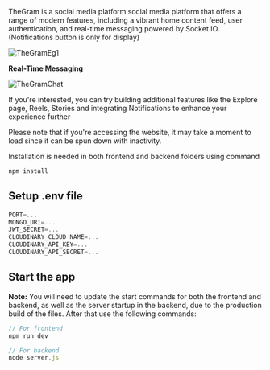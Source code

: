 

TheGram is a social media platform social media platform that offers a range of modern features, including a vibrant home content feed, user authentication, and real-time messaging powered by Socket.IO. (Notifications button is only for display)

![TheGramEg1](https://github.com/user-attachments/assets/0ebf944a-2bf3-478d-8e55-9e212d3fb2b4)

**Real-Time Messaging**

![TheGramChat](https://github.com/user-attachments/assets/f3cea80c-ed5c-42a5-bfa3-ffccee63f292)


If you're interested, you can try building additional features like the Explore page, Reels, Stories and integrating Notifications to enhance your experience further

Please note that if you're accessing the website, it may take a moment to load since it can be spun down with inactivity.


Installation is needed in both frontend and backend folders using command

```bash
npm install
```

## Setup .env file

```javascript
PORT=...
MONGO_URI=...
JWT_SECRET=...
CLOUDINARY_CLOUD_NAME=...
CLOUDINARY_API_KEY=...
CLOUDINARY_API_SECRET=...
```

## Start the app

**Note:** You will need to update the start commands for both the frontend and backend, as well as the server startup in the backend, due to the production build of the files. After that use the following commands:

```javascript
// For frontend
npm run dev

// For backend
node server.js
```
